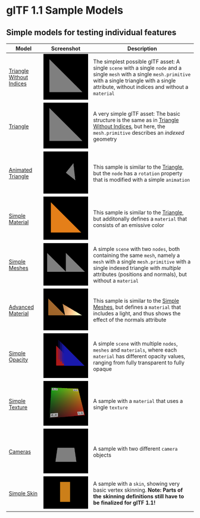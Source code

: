 # glTF 1.1 Sample Models


## Simple models for testing individual features

| Model                                                  | Screenshot                                                      | Description|
|--------------------------------------------------------|-----------------------------------------------------------------|------------|
| [Triangle Without Indices](TriangleWithoutIndices)     | ![](TriangleWithoutIndices/screenshot/screenshot.png)           | The simplest possible glTF asset: A single `scene` with a single `node` and a single `mesh` with a single `mesh.primitive` with a single triangle with a single attribute, without indices and without a `material` |
| [Triangle](Triangle)                                   | ![](Triangle/screenshot/screenshot.png)                         | A very simple glTF asset: The basic structure is the same as in [Triangle Without Indices](TriangleWithoutIndices), but here, the `mesh.primitive` describes an *indexed* geometry
| [Animated Triangle](AnimatedTriangle)                  | ![](AnimatedTriangle/screenshot/screenshot.gif)                 | This sample is similar to the [Triangle](Triangle), but the `node` has a `rotation` property that is modified with a simple `animation` |
| [Simple Material](SimpleMaterial)                      | ![](SimpleMaterial/screenshot/screenshot.png)                   | This sample is similar to the [Triangle](Triangle), but additonally defines a `material` that consists of an emissive color |
| [Simple Meshes](SimpleMeshes)                          | ![](SimpleMeshes/screenshot/screenshot.png)                     | A simple `scene` with two `nodes`, both containing the same `mesh`, namely a `mesh` with a single `mesh.primitive` with a single indexed triangle with *multiple* attributes (positions and normals), but without a `material` |
| [Advanced Material](AdvancedMaterial)                  | ![](AdvancedMaterial/screenshot/screenshot.png)                 | This sample is similar to the [Simple Meshes](SimpleMeshes), but defines a `material` that includes a light, and thus shows the effect of the normals attribute |
| [Simple Opacity](SimpleOpacity)                        | ![](SimpleOpacity/screenshot/screenshot.png)                    | A simple `scene` with multiple `nodes`, `meshes` and `materials`, where each `material` has different opacity values, ranging from fully transparent to fully opaque |
| [Simple Texture](SimpleTexture)                        | ![](SimpleTexture/screenshot/screenshot.png)                    | A sample with a `material` that uses a single `texture` |
| [Cameras](Cameras)                                     | ![](Cameras/screenshot/screenshot.png)                          | A sample with two different `camera` objects |
| [Simple Skin](SimpleSkin)                              | ![](SimpleSkin/screenshot/screenshot.gif)                       | A sample with a `skin`, showing very basic vertex skinning. **Note: Parts of the skinning definitions still have to be finalized for glTF 1.1!** |
